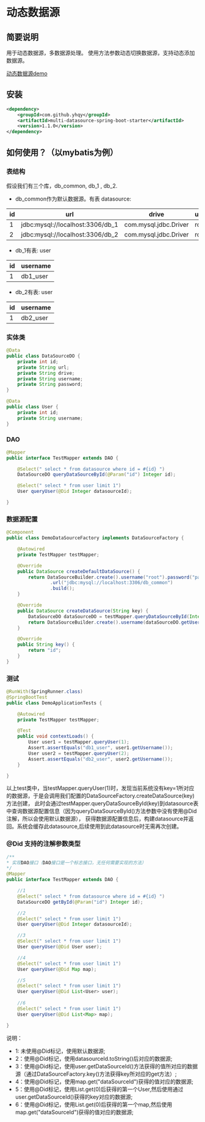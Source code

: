 # 动态数据源

## 简要说明

用于动态数据源，多数据源处理。
使用方法参数动态切换数据源，支持动态添加数据源。

[动态数据源demo](https://gitee.com/yuanheqiuye/multi-datasource-demo)

## 安装

```xml
<dependency>
    <groupId>com.github.yhqy</groupId>
    <artifactId>multi-datasource-spring-boot-starter</artifactId>
    <version>1.1.0</version>
</dependency>
```

## 如何使用？（以mybatis为例）

### 表结构
假设我们有三个库，db_common, db_1 , db_2.

- db_common作为默认数据源。有表 datasource:

|id|url|drive|username|password|
|----|----|----|----|----|
|1|jdbc:mysql://localhost:3306/db_1|com.mysql.jdbc.Driver|root|password|
|2|jdbc:mysql://localhost:3306/db_2|com.mysql.jdbc.Driver|root|password|

- db_1有表: user

|id|username|
|----|----|
|1|db1_user|

- db_2有表: user

|id|username|
|----|----|
|1|db2_user|

### 实体类
```java
@Data
public class DataSourceDO {
    private int id;
    private String url;
    private String drive;
    private String username;
    private String password;
}

@Data
public class User {
    private int id;
    private String username;
}
```

### DAO
```java
@Mapper
public interface TestMapper extends DAO {

    @Select(" select * from datasource where id = #{id} ")
    DataSourceDO queryDataSourceById(@Param("id") Integer id);

    @Select(" select * from user limit 1")
    User queryUser(@Did Integer datasourceId);

}
```

### 数据源配置
```java
@Component
public class DemoDataSourceFactory implements DataSourceFactory {

    @Autowired
    private TestMapper testMapper;

    @Override
    public DataSource createDefaultDataSource() {
        return DataSourceBuilder.create().username("root").password("password")
                .url("jdbc:mysql://localhost:3306/db_common")
                .build();
    }

    @Override
    public DataSource createDataSource(String key) {
        DataSourceDO dataSourceDO = testMapper.queryDataSourceById(Integer.parseInt(key));
        return DataSourceBuilder.create().username(dataSourceDO.getUsername()).password(dataSourceDO.getPassword()).url(dataSourceDO.getUrl()).build();
    }

    @Override
    public String key() {
        return "id";
    }
}
```

### 测试
```java
@RunWith(SpringRunner.class)
@SpringBootTest
public class DemoApplicationTests {

    @Autowired
    private TestMapper testMapper;

    @Test
    public void contextLoads() {
        User user1 = testMapper.queryUser(1);
        Assert.assertEquals("db1_user", user1.getUsername());
        User user2 = testMapper.queryUser(2);
        Assert.assertEquals("db2_user", user2.getUsername());
    }

}
```

以上test类中，当testMapper.queryUser(1)时，发现当前系统没有key=1所对应的数据源，于是会调用我们配置的DataSourceFactory.createDataSource(key)方法创建，
此时会通过testMapper.queryDataSourceById(key)到datasource表中查询数据源配置信息（因为queryDataSourceById()方法参数中没有使用@Did注解，所以会使用默认数据源），
获得数据源配置信息后，构建datasource并返回。系统会缓存此datasource,后续使用到此datasource时无需再次创建。

### @Did 支持的注解参数类型
```java
/**
* 实现DAO接口（DAO接口是一个标志接口，无任何需要实现的方法）
*/
@Mapper
public interface TestMapper extends DAO {

    //1
    @Select(" select * from datasource where id = #{id} ")
    DataSourceDO getById(@Param("id") Integer id);

    //2
    @Select(" select * from user limit 1")
    User queryUser(@Did Integer datasourceId);

    //3
    @Select(" select * from user limit 1")
    User queryUser(@Did User user);

    //4
    @Select(" select * from user limit 1")
    User queryUser(@Did Map map);

    //5
    @Select(" select * from user limit 1")
    User queryUser(@Did List<User> user);
    
    //6
    @Select(" select * from user limit 1")
    User queryUser(@Did List<Map> map);

}
```

说明：
- 1: 未使用@Did标记，使用默认数据源;
- 2：使用@Did标记，使用datasourceId.toString()后对应的数据源;
- 3：使用@Did标记，使用user.getDataSourceId()方法获得的值所对应的数据源（通过DataSourceFactory.key()方法获得key所对应的get方法）;
- 4：使用@Did标记，使用map.get("dataSourceId")获得的值对应的数据源;
- 5：使用@Did标记，使用List.get(0)后获得的第一个User,然后使用通过user.getDataSourceId()获得的key对应的数据源;
- 6：使用@Did标记，使用List.get(0)后获得的第一个map,然后使用map.get("dataSourceId")获得的值对应的数据源;

